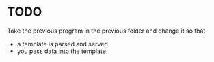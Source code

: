 # TODO

Take the previous program in the previous folder and change it so that:

* a template is parsed and served
* you pass data into the template
